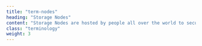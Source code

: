 ```yaml
---
title: "term-nodes"
heading: "Storage Nodes"
content: "Storage Nodes are hosted by people all over the world to securely store fragmented  pieces of encrypted customer data."
class: "terminology"
weight: 3
---
```

